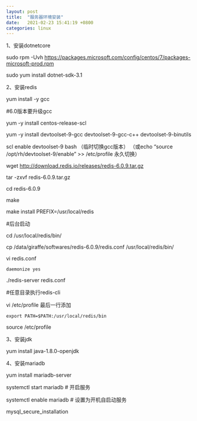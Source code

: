 ```yaml
---
layout: post
title:  "服务器环境安装"
date:   2021-02-23 15:41:19 +0800
categories: linux
---
```

1、安装dotnetcore

sudo rpm -Uvh https://packages.microsoft.com/config/centos/7/packages-microsoft-prod.rpm

sudo yum install dotnet-sdk-3.1

2、安装redis

yum install -y gcc

#6.0版本要升级gcc

yum -y install centos-release-scl

yum -y install devtoolset-9-gcc devtoolset-9-gcc-c++ devtoolset-9-binutils

scl enable devtoolset-9 bash （临时切换gcc版本）
（或echo “source /opt/rh/devtoolset-9/enable” >> /etc/profile 永久切换）

wget http://download.redis.io/releases/redis-6.0.9.tar.gz

tar -zxvf redis-6.0.9.tar.gz

cd redis-6.0.9

make

make install PREFIX=/usr/local/redis

#后台启动

cd /usr/local/redis/bin/

cp /data/giraffe/softwares/redis-6.0.9/redis.conf /usr/local/redis/bin/

vi redis.conf

	daemonize yes

./redis-server redis.conf

#任意目录执行redis-cli

vi /etc/profile 最后一行添加

	export PATH=$PATH:/usr/local/redis/bin

source /etc/profile 

3、安装jdk

yum install java-1.8.0-openjdk

4、安装mariadb

yum install mariadb-server

systemctl start mariadb  # 开启服务

systemctl enable mariadb  # 设置为开机自启动服务

mysql_secure_installation